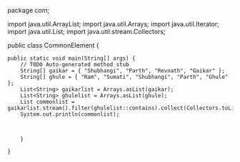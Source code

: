 package com;

import java.util.ArrayList;
import java.util.Arrays;
import java.util.Iterator;
import java.util.List;
import java.util.stream.Collectors;

public class CommonElement {

	public static void main(String[] args) {
		// TODO Auto-generated method stub
		String[] gaikar = { "Shubhangi", "Parth", "Revnath", "Gaikar" };
		String[] ghule = { "Ram", "Sumati", "Shubhangi", "Parth", "Ghule" };
		List<String> gaikarlist = Arrays.asList(gaikar);
		List<String> ghulelist = Arrays.asList(ghule);
		List commonlist = gaikarlist.stream().filter(ghulelist::contains).collect(Collectors.toList());
		System.out.println(commonlist);
		
	
			
		}

	}


